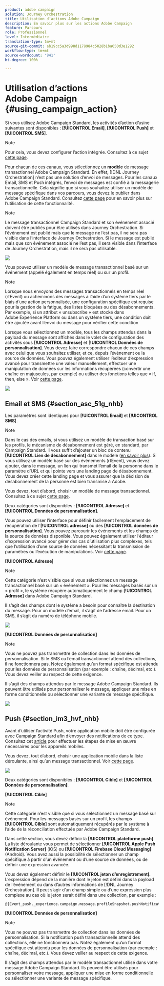 ```yaml
---
product: adobe campaign
solution: Journey Orchestration
title: Utilisation d’actions Adobe Campaign
description: En savoir plus sur les actions Adobe Campaign
feature: Parcours
role: Professionnel
level: Intermédiaire
translation-type: tm+mt
source-git-commit: ab19cc5a3d998d1178984c5028b1ba650d3e1292
workflow-type: tm+mt
source-wordcount: '941'
ht-degree: 100%

---
```



# Utilisation d’actions Adobe Campaign {#using_campaign_action}

Si vous utilisez Adobe Campaign Standard, les activités d’action d’usine suivantes sont disponibles : **[!UICONTROL Email]**, **[!UICONTROL Push]** et **[!UICONTROL SMS]**.

>[!NOTE]
>
>Pour cela, vous devez configurer l’action intégrée. Consultez à ce sujet [cette page](../action/working-with-adobe-campaign.md).

Pour chacun de ces canaux, vous sélectionnez un **modèle** de message transactionnel Adobe Campaign Standard. En effet, [!DNL Journey Orchestration] n’est pas une solution d’envoi de messages. Pour les canaux Email, SMS et Push intégrés, l’envoi de messages est confié à la messagerie transactionnelle. Cela signifie que si vous souhaitez utiliser un modèle de message spécifique dans vos parcours, vous devez le publier dans Adobe Campaign Standard. Consultez [cette page](https://docs.adobe.com/content/help/fr-FR/campaign-standard/using/communication-channels/transactional-messaging/about-transactional-messaging.html) pour en savoir plus sur l’utilisation de cette fonctionnalité.

>[!NOTE]
>
>Le message transactionnel Campaign Standard et son événement associé doivent être publiés pour être utilisés dans Journey Orchestration. Si l’événement est publié mais que le message ne l’est pas, il ne sera pas visible dans l’interface de Journey Orchestration. Si le message est publié mais que son événement associé ne l’est pas, il sera visible dans l’interface de Journey Orchestration, mais il ne sera pas utilisable.

![](../assets/journey59.png)

Vous pouvez utiliser un modèle de message transactionnel basé sur un événement (appelé également en temps réel) ou sur un profil.

>[!NOTE]
>
>Lorsque nous envoyons des messages transactionnels en temps réel (rtEvent) ou acheminons des messages à l’aide d’un système tiers par le biais d’une action personnalisée, une configuration spécifique est requise pour la gestion de la fatigue, des listes bloquées ou des désabonnements. Par exemple, si un attribut « unsubscribe » est stocké dans Adobe Experience Platform ou dans un système tiers, une condition doit être ajoutée avant l’envoi du message pour vérifier cette condition.

Lorsque vous sélectionnez un modèle, tous les champs attendus dans la payload du message sont affichés dans le volet de configuration des activités sous **[!UICONTROL Adresse]** et **[!UICONTROL Données de personnalisation]**. Vous devez faire correspondre chacun de ces champs avec celui que vous souhaitez utiliser, et ce, depuis l’événement ou la source de données. Vous pouvez également utiliser l’éditeur d’expression avancé pour transmettre une valeur manuellement, effectuer une manipulation de données sur les informations récupérées (convertir une chaîne en majuscules, par exemple) ou utiliser des fonctions telles que « if, then, else ». Voir [cette page](../expression/expressionadvanced.md).

![](../assets/journey60.png)

## Email et SMS {#section_asc_51g_nhb}

Les paramètres sont identiques pour **[!UICONTROL Email]** et **[!UICONTROL SMS]**.

>[!NOTE]
>
>Dans le cas des emails, si vous utilisez un modèle de transaction basé sur les profils, le mécanisme de désabonnement est géré, en standard, par Campaign Standard. Il vous suffit d’ajouter un bloc de contenu **[!UICONTROL Lien de désabonnement]** dans le modèle ([en savoir plus](https://docs.adobe.com/content/help/en/campaign-standard/using/communication-channels/transactional-messaging/about-transactional-messaging.html)). Si vous utilisez un modèle basé sur des événements (rtEvent), vous devez ajouter, dans le message, un lien qui transmet l’email de la personne dans le paramètre d’URL et qui pointe vers une landing page de désabonnement. Vous devez créer cette landing page et vous assurer que la décision de désabonnement de la personne est bien transmise à Adobe.

Vous devez, tout d’abord, choisir un modèle de message transactionnel. Consultez à ce sujet [cette page](../building-journeys/about-action-activities.md).

Deux catégories sont disponibles : **[!UICONTROL Adresse]** et **[!UICONTROL Données de personnalisation]**.

Vous pouvez utiliser l’interface pour définir facilement l’emplacement de récupération de l’**[!UICONTROL adresse]** ou des **[!UICONTROL données de personnalisation]**. Vous pouvez parcourir les événements et les champs de la source de données disponible. Vous pouvez également utiliser l’éditeur d’expression avancé pour gérer des cas d’utilisation plus complexes, tels que l’utilisation d’une source de données nécessitant la transmission de paramètres ou l’exécution de manipulations. Voir [cette page](../expression/expressionadvanced.md).

**[!UICONTROL Adresse]**

>[!NOTE]
>
>Cette catégorie n’est visible que si vous sélectionnez un message transactionnel basé sur un « événement ». Pour les messages basés sur un « profil », le système récupère automatiquement le champ **[!UICONTROL Adresse]** dans Adobe Campaign Standard.

Il s’agit des champs dont le système a besoin pour connaître la destination du message. Pour un modèle d’email, il s’agit de l’adresse email. Pour un SMS, il s’agit du numéro de téléphone mobile.

![](../assets/journey61.png)

**[!UICONTROL Données de personnalisation]**

>[!NOTE]
>
>Vous ne pouvez pas transmettre de collection dans les données de personnalisation. Si le SMS ou l’email transactionnel attend des collections, il ne fonctionnera pas. Notez également qu’un format spécifique est attendu pour les données de personnalisation (par exemple : chaîne, décimal, etc.). Vous devez veiller au respect de cette exigence.

Il s’agit des champs attendus par le message Adobe Campaign Standard. Ils peuvent être utilisés pour personnaliser le message, appliquer une mise en forme conditionnelle ou sélectionner une variante de message spécifique.

![](../assets/journey62.png)

## Push {#section_im3_hvf_nhb}

Avant d’utiliser l’activité Push, votre application mobile doit être configurée avec Campaign Standard afin d’envoyer des notifications de ce type. Consultez cet [article](https://helpx.adobe.com/fr/campaign/kb/integrate-mobile-sdk.html) pour effectuer les étapes de mise en œuvre nécessaires pour les appareils mobiles.

Vous devez, tout d’abord, choisir une application mobile dans la liste déroulante, ainsi qu’un message transactionnel. Voir [cette page](../building-journeys/about-action-activities.md).

![](../assets/journey62bis.png)

Deux catégories sont disponibles : **[!UICONTROL Cible]** et **[!UICONTROL Données de personnalisation]**.

**[!UICONTROL Cible]**

>[!NOTE]
>
>Cette catégorie n’est visible que si vous sélectionnez un message basé sur événement. Pour les messages basés sur un profil, les champs **[!UICONTROL Cible]** sont automatiquement récupérés par le système à l’aide de la réconciliation effectuée par Adobe Campaign Standard.

Dans cette section, vous devez définir la **[!UICONTROL plateforme push]**. La liste déroulante vous permet de sélectionner **[!UICONTROL Apple Push Notification Server]** (iOS) ou **[!UICONTROL Firebase Cloud Messaging]** (Android). Vous avez aussi la possibilité de sélectionner un champ spécifique à partir d’un événement ou d’une source de données, ou de définir une expression avancée.

Vous devez également définir le **[!UICONTROL jeton d’enregistrement]**. L’expression dépend de la manière dont le jeton est défini dans la payload de l’événement ou dans d’autres informations de [!DNL Journey Orchestration]. Il peut s’agir d’un champ simple ou d’une expression plus complexe au cas où le jeton serait défini dans une collection, par exemple :

```
@{Event_push._experience.campaign.message.profileSnapshot.pushNotificationTokens.first().token}
```

**[!UICONTROL Données de personnalisation]**

>[!NOTE]
>
>Vous ne pouvez pas transmettre de collection dans les données de personnalisation. Si la notification push transactionnelle attend des collections, elle ne fonctionnera pas. Notez également qu’un format spécifique est attendu pour les données de personnalisation (par exemple : chaîne, décimal, etc.). Vous devez veiller au respect de cette exigence.

Il s’agit des champs attendus par le modèle transactionnel utilisé dans votre message Adobe Campaign Standard. Ils peuvent être utilisés pour personnaliser votre message, appliquer une mise en forme conditionnelle ou sélectionner une variante de message spécifique.
